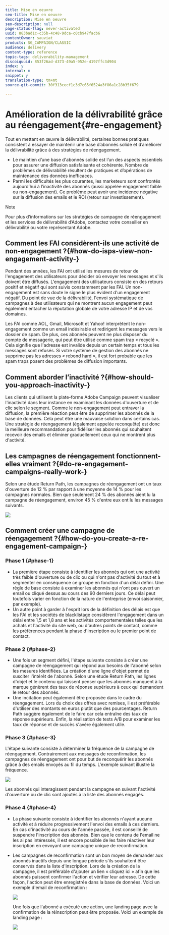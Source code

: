 ```yaml
---
title: Mise en oeuvre
seo-title: Mise en oeuvre
description: Mise en oeuvre
seo-description: null
page-status-flag: never-activated
uuid: 883bad1c-c35b-4c48-9dca-c0cb947facb6
contentOwner: sauviat
products: SG_CAMPAIGN/CLASSIC
audience: delivery
content-type: reference
topic-tags: deliverability-management
discoiquuid: 853f26ad-d373-49a5-952e-4197ffc3d904
index: y
internal: n
snippet: y
translation-type: tm+mt
source-git-commit: 30f313cecf1c3d7c65f6524a3f86a1c28b35f679

---
```



# Amélioration de la délivrabilité grâce au réengagement{#re-engagement}

Tout en mettant en œuvre la délivrabilité, certaines bonnes pratiques consistent à essayer de maintenir une base d’abonnés solide et d’améliorer la délivrabilité grâce à des stratégies de réengagement.

* Le maintien d’une base d&#39;abonnés solide est l’un des aspects essentiels pour assurer une diffusion satisfaisante et cohérente. Nombre de problèmes de délivrabilité résultent de pratiques et d’opérations de maintenance des données inefficaces.
* Parmi les difficultés les plus courantes, les marketeurs sont confrontés aujourd’hui à l’inactivité des abonnés (aussi appelée engagement faible ou non-engagement). Ce problème peut avoir une incidence négative sur la diffusion des emails et le ROI (retour sur investissement).

>[!NOTE]
>
>Pour plus d’informations sur les stratégies de campagne de réengagement et les services de délivrabilité d’Adobe, contactez votre conseiller en délivrabilité ou votre représentant Adobe.

## Comment les FAI considèrent-ils une activité de non-engagement ?{#how-do-isps-view-non-engagement-activity-}

Pendant des années, les FAI ont utilisé les mesures de retour de l&#39;engagement des utilisateurs pour décider où envoyer les messages et s&#39;ils doivent être diffusés. L&#39;engagement des utilisateurs consiste en des retours positif et négatif qui sont suivis constamment par les FAI. Un non-engagement est sans doute le signe le plus évident d&#39;un engagement négatif. Du point de vue de la délivrabilité, l&#39;envoi systématique de campagnes à des utilisateurs qui ne montrent aucun engagement peut également entacher la réputation globale de votre adresse IP et de vos domaines.

Les FAI comme AOL, Gmail, Microsoft et Yahoo! interprètent le non-engagement comme un email indésirable et redirigent les messages vers le dossier de spam. De plus, ces abonnés peuvent ne plus disposer du compte de messagerie, qui peut être utilisé comme spam trap « recyclé ». Cela signifie que l&#39;adresse est invalide depuis un certain temps et tous les messages sont refusés. Si votre système de gestion des abonnés ne supprime pas les adresses « rebond hard », il est fort probable que les spam traps posent des problèmes de diffusion importants.

## Comment aborder l’inactivité ?{#how-should-you-approach-inactivity-}

Les clients qui utilisent la plate-forme Adobe Campaign peuvent visualiser l&#39;inactivité dans leur instance en examinant les données d&#39;ouverture et de clic selon le segment. Comme le non-engagement peut entraver la diffusion, la première réaction peut être de supprimer les abonnés de la base de données. Cela peut être une mauvaise solution dans certains cas. Une stratégie de réengagement (également appelée reconquête) est donc la meilleure recommandation pour fidéliser les abonnés qui souhaitent recevoir des emails et éliminer graduellement ceux qui ne montrent plus d&#39;activité.

## Les campagnes de réengagement fonctionnent-elles vraiment ?{#do-re-engagement-campaigns-really-work-}

Selon une étude Return Path, les campagnes de réengagement ont un taux d&#39;ouverture de 12 % par rapport à une moyenne de 14 % pour les campagnes normales. Bien que seulement 24 % des abonnés aient lu la campagne de réengagement, environ 45 % d&#39;entre eux ont lu les messages suivants.

![](assets/deliverability_implementation_1.png)

## Comment créer une campagne de réengagement ?{#how-do-you-create-a-re-engagement-campaign-}

### Phase 1 {#phase-1}

* La première étape consiste à identifier les abonnés qui ont une activité très faible d&#39;ouverture ou de clic ou qui n&#39;ont pas d&#39;activité du tout et à segmenter en conséquence ce groupe en fonction d&#39;un délai défini. Une règle de base consiste à examiner les abonnés qui n&#39;ont pas ouvert un email ou cliqué dessus au cours des 90 derniers jours. Ce délai peut toutefois varier en fonction de la nature de l&#39;entreprise (envoi saisonnier, par exemple).
* Un autre point à garder à l&#39;esprit lors de la définition des délais est que les FAI et les sociétés de blacklistage considèrent l&#39;engagement dans un délai entre 1,5 et 1,8 ans et les activités comportementales telles que les achats et l&#39;activité du site web, ou d&#39;autres points de contact, comme les préférences pendant la phase d&#39;inscription ou le premier point de contact.

### Phase 2 {#phase-2}

* Une fois un segment défini, l&#39;étape suivante consiste à créer une campagne de réengagement qui répond aux besoins de l&#39;abonné selon les mesures identifiées. La création d&#39;une ligne d&#39;objet permet de susciter l&#39;intérêt de l&#39;abonné. Selon une étude Return Path, les lignes d&#39;objet et le contenu qui laissent penser que les abonnés manquent à la marque génèrent des taux de réponse supérieurs à ceux qui demandent le retour des abonnés.
* Une incitation peut également être proposée dans le cadre du réengagement. Lors du choix des offres avec remises, il est préférable d&#39;utiliser des montants en euros plutôt que des pourcentages. Return Path suggère également de le faire car cela entraîne des taux de réponse supérieurs. Enfin, la réalisation de tests A/B pour examiner les taux de réponse et de succès s&#39;avère également utile.

### Phase 3 {#phase-3}

L&#39;étape suivante consiste à déterminer la fréquence de la campagne de réengagement. Contrairement aux messages de reconfirmation, les campagnes de réengagement ont pour but de reconquérir les abonnés grâce à des emails envoyés au fil du temps. L&#39;exemple suivant illustre la fréquence.

![](assets/deliverability_implementation_2.png)

Les abonnés qui interagissent pendant la campagne en suivant l&#39;activité d&#39;ouverture ou de clic sont ajoutés à la liste des abonnés engagés.

### Phase 4 {#phase-4}

* La phase suivante consiste à identifier les abonnés n&#39;ayant aucune activité et à réduire progressivement l&#39;envoi des emails à ces derniers. En cas d&#39;inactivité au cours de l&#39;année passée, il est conseillé de suspendre l&#39;inscription des abonnés. Bien que le contenu de l&#39;email ne les ai pas intéressés, il est encore possible de les faire réactiver leur inscription en envoyant une campagne unique de reconfirmation.
* Les campagnes de reconfirmation sont un bon moyen de demander aux abonnés inactifs depuis une longue période s&#39;ils souhaitent être conservés dans la liste d&#39;inscription. Lors de la création de la campagne, il est préférable d&#39;ajouter un lien « cliquez ici » afin que les abonnés puissent confirmer l&#39;action et vérifier leur adresse. De cette façon, l&#39;action peut être enregistrée dans la base de données. Voici un exemple d&#39;email de reconfirmation :

   ![](assets/deliverability_implementation_3.png)

   Une fois que l&#39;abonné a exécuté une action, une landing page avec la confirmation de la réinscription peut être proposée. Voici un exemple de landing page :

   ![](assets/deliverability_implementation_4.png)
